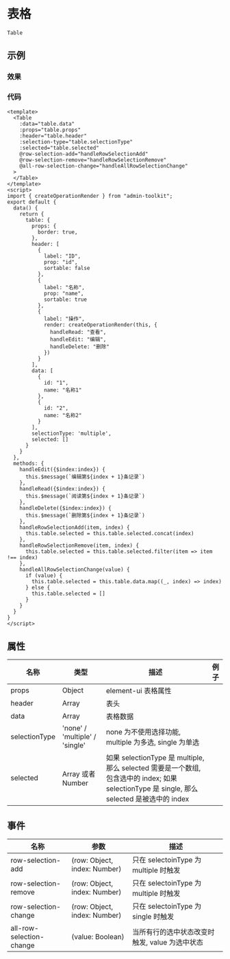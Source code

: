 # 表格  
`Table`  

## 示例  

### 效果

<Demo>
  <TableDemo />
</Demo>

### 代码  
```vue
<template>
  <Table 
    :data="table.data" 
    :props="table.props"
    :header="table.header"
    :selection-type="table.selectionType"
    :selected="table.selected"
    @row-selection-add="handleRowSelectionAdd"
    @row-selection-remove="handleRowSelectionRemove"
    @all-row-selection-change="handleAllRowSelectionChange"
  >
  </Table>
</template>
<script>
import { createOperationRender } from "admin-toolkit";
export default {
  data() {
    return {
      table: {
        props: {
          border: true,
        },
        header: [
          {
            label: "ID",
            prop: "id",
            sortable: false
          },
          {
            label: "名称",
            prop: "name",
            sortable: true
          },
          {
            label: "操作",
            render: createOperationRender(this, {
              handleRead: "查看",
              handleEdit: "编辑",
              handleDelete: "删除"
            })
          }
        ],
        data: [
          {
            id: "1",
            name: "名称1"
          },
          {
            id: "2",
            name: "名称2"
          }
        ],
        selectionType: 'multiple',
        selected: []
      }
    }
  },
  methods: {
    handleEdit({$index:index}) {
      this.$message(`编辑第${index + 1}条记录`)
    },
    handleRead({$index:index}) {
      this.$message(`阅读第${index + 1}条记录`)
    },
    handleDelete({$index:index}) {
      this.$message(`删除第${index + 1}条记录`)
    },
    handleRowSelectionAdd(item, index) {
      this.table.selected = this.table.selected.concat(index)
    },
    handleRowSelectionRemove(item, index) {
      this.table.selected = this.table.selected.filter(item => item !== index)
    },
    handleAllRowSelectionChange(value) {
      if (value) {
        this.table.selected = this.table.data.map((_, index) => index)
      } else {
        this.table.selected = []
      }
    }
  }
}
</script>

```


## 属性  
| 名称 | 类型 | 描述 | 例子 |  
| ---- | ---- | ---- | ---- |
| props | Object | element-ui 表格属性 | |
| header | Array | 表头 | | 
| data | Array | 表格数据 | |  
| selectionType | 'none' / 'multiple' / 'single' |  none 为不使用选择功能, multiple 为多选, single 为单选| |
| selected | Array 或者 Number | 如果 selectionType 是 multiple, 那么 selected 需要是一个数组,  包含选中的 index; 如果 selectionType 是 single, 那么 selected 是被选中的 index | |  

## 事件  
| 名称 | 参数 | 描述 |  
| ---- | ---- | ---- |  
| row-selection-add | (row: Object, index: Number) | 只在 selectoinType 为 multiple 时触发 |  
| row-selection-remove | (row: Object, index: Number) | 只在 selectoinType 为 multiple 时触发 |  
| row-selection-change | (row: Object, index: Number) | 只在 selectoinType 为 single 时触发 |  
| all-row-selection-change | (value: Boolean) | 当所有行的选中状态改变时触发, value 为选中状态 |  

<Vssue />